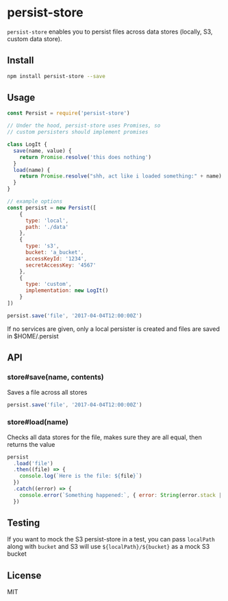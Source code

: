persist-store
=============

`persist-store` enables you to persist files across data stores (locally, S3, custom data store).

## Install

```bash
npm install persist-store --save
```

## Usage

```javascript
const Persist = require('persist-store')

// Under the hood, persist-store uses Promises, so
// custom persisters should implement promises

class LogIt {
  save(name, value) {
    return Promise.resolve('this does nothing')
  }
  load(name) {
    return Promise.resolve("shh, act like i loaded something:" + name)
  }
}

// example options
const persist = new Persist([
    {
      type: 'local',
      path: './data'
    },
    {
      type: 's3',
      bucket: 'a_bucket',
      accessKeyId: '1234',
      secretAccessKey: '4567'
    },
    {
      type: 'custom',
      implementation: new LogIt()
    }
])

persist.save('file', '2017-04-04T12:00:00Z')
```

If no services are given, only a local persister is created and files are saved in $HOME/.persist

## API

### store#save(name, contents)

Saves a file across all stores
```javascript
persist.save('file', '2017-04-04T12:00:00Z')
```

### store#load(name)

Checks all data stores for the file, makes sure they are all equal, then returns the value
```javascript
persist
  .load('file')
  .then((file) => {
    console.log(`Here is the file: ${file}`)
  })
  .catch((error) => {
    console.error(`Something happened:`, { error: String(error.stack || error) })
  })
```

## Testing

If you want to mock the S3 persist-store in a test, you can pass `localPath` along with `bucket` and S3 will use `${localPath}/${bucket}` as a mock S3 bucket

## License

MIT
